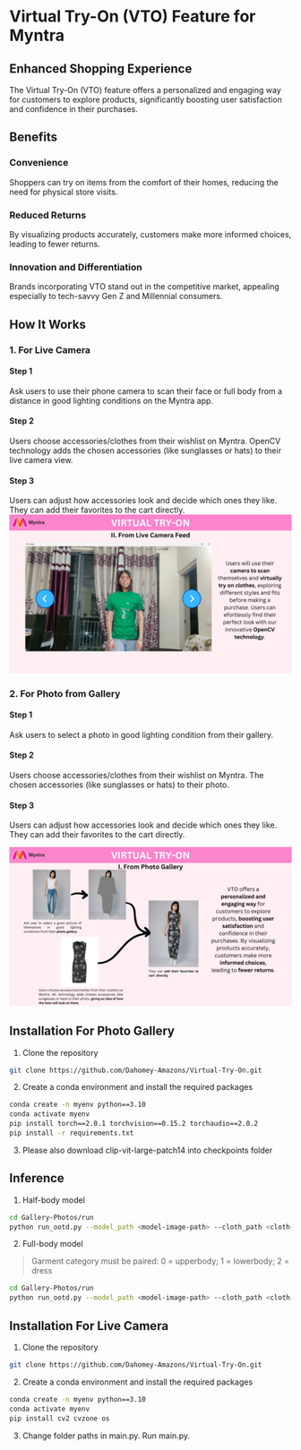 # Virtual Try-On (VTO) Feature for Myntra

## Enhanced Shopping Experience
The Virtual Try-On (VTO) feature offers a personalized and engaging way for customers to explore products, significantly boosting user satisfaction and confidence in their purchases.

## Benefits

### Convenience
Shoppers can try on items from the comfort of their homes, reducing the need for physical store visits.

### Reduced Returns
By visualizing products accurately, customers make more informed choices, leading to fewer returns.

### Innovation and Differentiation
Brands incorporating VTO stand out in the competitive market, appealing especially to tech-savvy Gen Z and Millennial consumers.

## How It Works

### 1. For Live Camera
#### Step 1
Ask users to use their phone camera to scan their face or full body from a distance in good lighting conditions on the Myntra app.

#### Step 2
Users choose accessories/clothes from their wishlist on Myntra. OpenCV technology adds the chosen accessories (like sunglasses or hats) to their live camera view.

#### Step 3
Users can adjust how accessories look and decide which ones they like. They can add their favorites to the cart directly.
![Demo](Gallery-Photos/images/demo1.png)

### 2. For Photo from Gallery
#### Step 1
Ask users to select a photo in good lighting condition from their gallery.

#### Step 2
Users choose accessories/clothes from their wishlist on Myntra. The chosen accessories (like sunglasses or hats) to their photo.

#### Step 3
Users can adjust how accessories look and decide which ones they like. They can add their favorites to the cart directly.

![Demo](Gallery-Photos/images/demo2.png)

## Installation For Photo Gallery

1. Clone the repository

```sh
git clone https://github.com/Dahomey-Amazons/Virtual-Try-On.git
```

2. Create a conda environment and install the required packages

```sh
conda create -n myenv python==3.10
conda activate myenv
pip install torch==2.0.1 torchvision==0.15.2 torchaudio==2.0.2
pip install -r requirements.txt
```
3. Please also download clip-vit-large-patch14 into checkpoints folder

## Inference
1. Half-body model

```sh
cd Gallery-Photos/run
python run_ootd.py --model_path <model-image-path> --cloth_path <cloth-image-path> --scale 2.0 --sample 1
```

2. Full-body model 

> Garment category must be paired: 0 = upperbody; 1 = lowerbody; 2 = dress

```sh
cd Gallery-Photos/run
python run_ootd.py --model_path <model-image-path> --cloth_path <cloth-image-path> --model_type dc --category 2 --scale 2.0 --sample 1
```

## Installation For Live Camera

1. Clone the repository

```sh
git clone https://github.com/Dahomey-Amazons/Virtual-Try-On.git
```

2. Create a conda environment and install the required packages

```sh
conda create -n myenv python==3.10
conda activate myenv
pip install cv2 cvzone os
```

3. Change folder paths in main.py. Run main.py.
